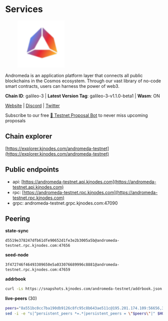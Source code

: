 # Services

<figure><img src="https://raw.githubusercontent.com/kj89/cosmos-images/main/logos/andromeda.png" width="150" alt=""><figcaption></figcaption></figure>

Andromeda is an application platform layer that connects all  public blockchains in the Cosmos ecosystem. Through our vast  library of no-code smart contracts, users can harness the power of web3.

**Chain ID**: galileo-3 | **Latest Version Tag**: galileo-3-v1.1.0-beta1 | **Wasm**: ON

[Website](https://www.andromedaprotocol.io) | [Discord](https://discord.gg/wzM3kSN3sE) | [Twitter](https://twitter.com/andromedaprot)



Subscribe to our free [🤖 Testnet Proposal Bot](https://t.me/kjnodes_testnet_proposal_bot) to never miss upcoming proposals


## Chain explorer
[https://explorer.kjnodes.com/andromeda-testnet](https://explorer.kjnodes.com/andromeda-testnet)

## Public endpoints

* api: [https://andromeda-testnet.api.kjnodes.com](https://andromeda-testnet.api.kjnodes.com)
* rpc: [https://andromeda-testnet.rpc.kjnodes.com](https://andromeda-testnet.rpc.kjnodes.com)
* grpc: andromeda-testnet.grpc.kjnodes.com:47090

## Peering

**state-sync**

```text
d5519e378247dfb61dfe90652d1fe3e2b3005a5b@andromeda-testnet.rpc.kjnodes.com:47656
```

**seed-node**

```text
3f472746f46493309650e5a033076689996c8881@andromeda-testnet.rpc.kjnodes.com:47659
```

**addrbook**
```bash
curl -Ls https://snapshots.kjnodes.com/andromeda-testnet/addrbook.json > $HOME/.andromedad/config/addrbook.json
```

**live-peers** (30)
```bash
peers="8a551bc0cc7ba190db9126c8fc95c8b643ae511c@195.201.174.109:56656,3d25f45062b5f3f49a87d38300ca0f657a9c853f@84.252.159.238:02656,d5519e378247dfb61dfe90652d1fe3e2b3005a5b@65.109.68.190:47656,05b853c6022c51b2065665e66876e27aee9fed59@149.102.140.189:26656,a4d291d17d8e74979e7db5a1e936269835e802af@194.165.59.78:26656,a5f70c6cbcf4dd17f68237d2b1fe3e34564cb1dd@80.76.43.138:26656,385bda41dc8ce86d0dd4c99d3cf371ca8fccfeb6@135.125.189.131:20095,1d94f397352dc20be4b56e4bfd9305649cbac778@65.108.232.150:20095,9230896c5f22a363eed1c3bd3ed8068134b1dedd@124.120.20.220:26656,bd323d2c7ce260b831d20923d390e4a1623f32c4@213.239.215.195:20095,cfab4a4226372d11bf95b4aa1b1ece4e610a2185@5.75.162.210:26656,443a51f595c9ca16273ca6146db1375e4223a91f@172.93.110.154:26656,0da5e83ef55df6f1c6f8c15c69bdd42ee43fd253@144.76.99.100:30656,27e4aeaf8ef79a25904cd1042cf25ac6a1a0e7e5@103.180.28.220:26656,6d59b44efa40c4a03a24bf598b6cd662e8003655@135.181.96.66:26656,93e418796bf3b5d8cd319983269c99db83cb2ba6@5.161.78.48:16656,505b62b16c6e11f6cced2f3f8283d08862bdc822@164.90.208.147:26656,c4bb11ae43f4db7b8eef312a3c38861d236eb660@91.201.113.194:26656,b6dd58949a8b9c03349bdbec8aeeccd5e0d39283@31.220.74.50:26656,5c2a752c9b1952dbed075c56c600c3a79b58c395@195.3.220.140:27126,5d076eccdbd1ae1835131be8e20b756e779c5bac@158.220.110.42:26656,ef30bb942109dbb6d1a13c3c32c46459689a6c15@162.55.245.219:19656,7ac17e470c16814be55aa02a1611b23a3fba3097@75.119.141.16:26656,855a1da5a4dc8381804b4a76158a69f41397447c@212.227.12.83:26656,41681200a0e60e9477181db813e1894684020378@194.233.92.77:26656,9e14886f7a34c73e65eafb209a9215e2848e9e76@65.108.41.172:29456,6ef441d08cdb54b9f058884509ec65349976d73d@178.172.212.167:26656,d68d0ce3a3959f09ea935cffbf1cd282dcfec401@27.72.126.82:26656,5cfce64114f98e29878567bdd1adbebe18670fc6@65.108.231.124:30656,99cebda3a65a35b9a6a8bef774c8b92c1e548aa5@65.108.226.26:36656"
sed -i -e "s|^persistent_peers *=.*|persistent_peers = \"$peers\"|" $HOME/.andromedad/config/config.toml
```
